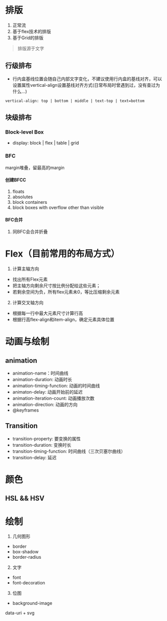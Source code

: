 # 排版
1. 正常流
2. 基于flex技术的排版
3. 基于Grid的排版
> 排版源于文字

## 行级排布
- 行内盒基线位置会随自己内部文字变化，不建议使用行内盒的基线对齐，可以设置属性vertical-align设置基线对齐方式(日常布局时曾遇到过，没有查过为什么...)

```
vertical-align: top | bottom | middle | text-top | text=bottom
```

## 块级排布

### Block-level Box
- display: block | flex | table | grid

### BFC
margin堆叠，留最高的margin
#### 创建BFCC
1. floats
2. absolutes
3. block containers
4. block boxes with overflow other than visible

#### BFC合并
1. 同BFC会合并折叠

# Flex（目前常用的布局方式）
1. 计算主轴方向
- 找出所有Flex元素
- 把主轴方向剩余尺寸按比例分配给这些元素；
- 若剩余空间为负，所有flex元素未0，等比压缩剩余元素
2. 计算交叉轴方向
- 根据每一行中最大元素尺寸计算行高
- 根据行高flex-align和item-align，确定元素具体位置

# 动画与绘制
## animation
- animation-name：时间曲线
- animation-duration: 动画时长
- animation-timing-function: 动画的时间曲线
- animaton-delay: 动画开始前的延迟
- animation-iteration-count: 动画播放次数
- animation-direction: 动画的方向
- @keyframes

## Transition
- transition-property: 要变换的属性
- transition-duration: 变换时长
- transition-timing-function: 时间曲线（三次贝塞尔曲线）
- transition-delay: 延迟

# 颜色
## HSL && HSV

# 绘制
1. 几何图形
- border
- box-shadow
- border-radius
2. 文字
- font
- font-decoration
3. 位图
- background-image

data-uri + svg